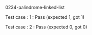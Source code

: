 
0234-palindrome-linked-list


Test case : 1 : Pass
 (expected 1, got 1)

Test case : 2 : Pass
 (expected 0, got 0)
